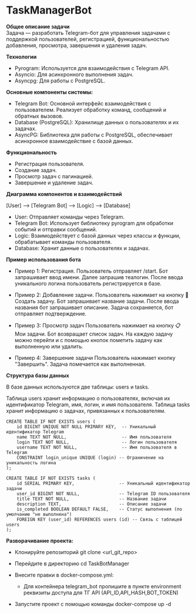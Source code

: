 # TaskManagerBot
**Общее описание задачи**\
Задача — разработать Telegram-бот для управления задачами с поддержкой пользователей, регистрацией, функциональностью добавления, просмотра, завершения и удаления задач.

**Технологии**
* Pyrogram: Используется для взаимодействия с Telegram API.
* Asyncio: Для асинхронного выполнения задач.
* Asyncpg: Для работы с PostgreSQL.

**Основные компоненты системы:**

* Telegram Bot: Основной интерфейс взаимодействия с пользователем. Реализует обработку команд, сообщений и обратных вызовов.
* Database (PostgreSQL): Хранилище данных о пользователях и их задачах.
* AsyncPG: Библиотека для работы с PostgreSQL, обеспечивает асинхронное взаимодействие с базой данных.


**Функциональность**

* Регистрация пользователя.
* Создание задач.
* Просмотр задач с пагинацией.
* Завершение и удаление задач.


**Диаграмма компонентов и взаимодействий**

[User] --> [Telegram Bot] --> [Logic] --> [Database]

* User: Отправляет команды через Telegram.
* Telegram Bot: Использует библиотеку pyrogram для обработки событий и отправки сообщений.
* Logic: Взаимодействует с базой данных через классы и функции, обрабатывает команды пользователя.
* Database: Хранит данные о пользователях и задачах.


**Пример использования бота**

* Пример 1: Регистрация. Пользователь отправляет /start. Бот запрашивает ввод имени. Далее запрашив теалогин.
После ввода уникального логина пользователь регистрируется в базе.

* Пример 2: Добавление задачи. 
Пользователь нажимает на кнопку 📝 Создать задачу.
Бот запрашивает название задачи.
После ввода названия бот запрашивает описание.
Задача сохраняется, бот отправляет подтверждение.

* Пример 3: Просмотр задач
Пользователь нажимает на кнопку 📋 Мои задачи.
Бот возвращает список задач. На каждую задачу можно перейти и с помощью кнопок 
пометить задачу как выполненную или удалить.

* Пример 4: Завершение задачи
Пользователь нажимает кнопку "Завершить". Задача помечается как выполненная.

**Структура базы данных**

В базе данных используются две таблицы: users и tasks.

Таблица users хранит информацию о пользователях, включая их идентификатор Telegram, имя, логин, и имя пользователя.
Таблица tasks хранит информацию о задачах, привязанных к пользователям.

```
CREATE TABLE IF NOT EXISTS users (
    id BIGINT UNIQUE NOT NULL PRIMARY KEY,  -- Уникальный идентификатор Telegram
    name TEXT NOT NULL,                     -- Имя пользователя
    login TEXT NOT NULL,                    -- Логин пользователя
    username TEXT NOT NULL,                 -- Имя пользователя в Telegram
    CONSTRAINT login_unique UNIQUE (login) -- Ограничение на уникальность логина
);

CREATE TABLE IF NOT EXISTS tasks (
    id SERIAL PRIMARY KEY,                 -- Уникальный идентификатор задачи
    user_id BIGINT NOT NULL,               -- Telegram ID пользователя
    title TEXT NOT NULL,                   -- Название задачи
    description TEXT,                      -- Описание задачи
    is_completed BOOLEAN DEFAULT FALSE,    -- Статус выполнения (по умолчанию "не выполнена")
    FOREIGN KEY (user_id) REFERENCES users (id) -- Связь с таблицей users
);
```
**Разворачивание проекта:**
* Клонируйте репозиторий git clone <url_git_repo>
* Перейдите в директорию cd TaskBotManager
* Внесите правки в docker-compose.yml:
  *  Для контейнера telegram_bot пропишите в пункте environment реквизиты доступа для ТГ API (API_ID,API_HASH,BOT_TOKEN)

* Запустите проект с помощью команды  docker-compose up -d